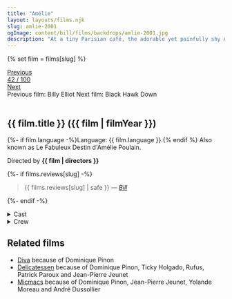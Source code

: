 ```yaml
---
title: "Amélie"
layout: layouts/films.njk
slug: amlie-2001
ogImage: content/bill/films/backdrops/amlie-2001.jpg
description: "At a tiny Parisian café, the adorable yet painfully shy Amélie accidentally discovers a gift for helping others. Soon Amelie is spending her days as a matchmaker, guardian angel, and all-around do-gooder. But when she bumps into a handsome stranger, will she find the courage to become the star of her very own love story?"
---
```


{% set film = films[slug] %}

<nav class="films">
  <div class="prev">
    <a href="../billy-elliot-2000"><i class="fa-solid fa-chevron-left fa-xs"></i> Previous</a>
  </div>
  <div>
    <a class="simple" href="../">42 / 100</a>
  </div>
  <div class="next">
    <a href="../black-hawk-down-2001">Next <i class="fa-solid fa-chevron-right fa-xs"></i></a>
  </div>
  <div class="hint">
    <span class="prev-hint">
      <span class="sr-only">Previous film:</span>
      Billy Elliot
    </span>
    <span class="next-hint">
      <span class="sr-only">Next film:</span>
      Black Hawk Down
    </span>
  </div>
</nav>

<article class="film slug-amlie-2001">
  <div class="backdrop-and-poster">
    <img class="poster" src="../films/posters/{{ slug }}.jpg" alt="">
    <img class="backdrop" src="../films/backdrops/{{ slug }}.jpg" alt="">
  </div>

  <h1>{{ film.title }} ({{ film | filmYear }})</h1>

  <p>
    {%- if film.language -%}Language: {{ film.language }}.{% endif %}
    Also known as Le Fabuleux Destin d'Amélie Poulain.
  </p>

  <p class="director">
    Directed by <strong>{{ film | directors }}</strong>
  </p>

  {%- if films.reviews[slug] -%}
    <blockquote> 
      {{ films.reviews[slug] | safe }} <em>—&nbsp;<a href="/bill">Bill</a></em>
    </blockquote> 
  {%- endif -%}

  <section class="film-detail">
    <div>
      <details>
        <summary>
          <i class="fa-solid fa-masks-theater"></i>
          Cast
        </summary>
        <ul>
          {%- for cast in film.credits.cast -%}
            <li>
              {{ cast.name }} as <em>{{ cast.character }}</em>
            </li>
          {%- endfor -%}
        </ul>
      </details>
      <details>
        <summary>
          <i class="fa-solid fa-clapperboard"></i>
          Crew
        </summary>
        <ul>
          {%- for crew in film.credits.crew -%}
            <li>
              {{ crew.name }} &mdash; <em>{{ crew.job }}</em>
            </li>
          {%- endfor -%}
        </ul>
      </details>
    </div>
  </section>

  <section class="related-films">
  <h2>Related films</h2>
  <ul>
    <li><a href="../diva-1981">Diva</a> because of Dominique Pinon</li>
<li><a href="../delicatessen-1991">Delicatessen</a> because of Dominique Pinon, Ticky Holgado, Rufus, Patrick Paroux and Jean-Pierre Jeunet</li>
<li><a href="../micmacs-2009">Micmacs</a> because of Dominique Pinon, Jean-Pierre Jeunet, Yolande Moreau and André Dussollier</li>
  </ul>
</section>

</article>
